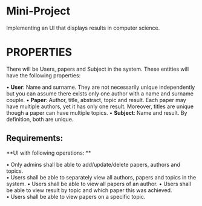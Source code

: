 # Mini-Project

Implementing an UI that displays results in computer science.

# PROPERTIES

There will be Users, papers and Subject in the system. These entities will have the following properties: 

  • **User**: Name and surname. They are not necessarily unique independently but you can assume there exists only one author with a name and surname couple. 
  • **Paper**: Author, title, abstract, topic and result. Each paper may have multiple authors, yet it has only one result. Moreover, titles are unique though a paper can have multiple topics. 
  • **Subject**: Name and  result. By definition, both are unique. 

##  Requirements:


**UI with following operations: **
 
  • Only admins shall be able to add/update/delete papers, authors and topics.  
  • Users shall be able to separately view all authors, papers and topics in the system.
  • Users shall be able to view all papers of an author. 
  • Users shall be able to view  result by topic and which paper this  was achieved.  
  • Users shall be able to view papers on a specific topic. 

